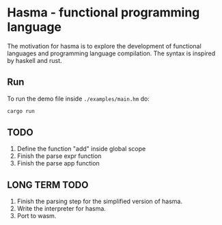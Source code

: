 # Hasma - functional programming language

The motivation for hasma is to explore the development of functional languages
and programming language compilation. The syntax is inspired by haskell and
rust.

## Run

To run the demo file inside `./examples/main.hm` do:

```bash
cargo run
```

## TODO

1. Define the function "add" inside global scope
2. Finish the parse expr function
3. Finish the parse app function

## LONG TERM TODO

1. Finish the parsing step for the simplified version of hasma.
2. Write the interpreter for hasma.
3. Port to wasm.
